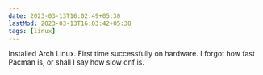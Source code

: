 ```yaml
---
date: 2023-03-13T16:02:49+05:30
lastMod: 2023-03-13T16:03:42+05:30
tags: [linux]
---
```


Installed Arch Linux. First time successfully on hardware. I forgot how fast Pacman is, or shall I say how slow dnf is.
